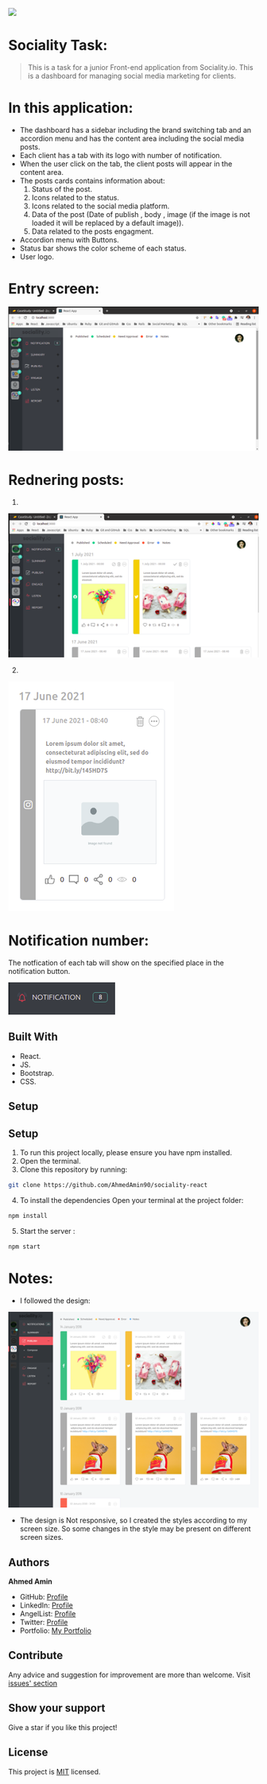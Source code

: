 ![](https://sociality.io/tr/assets/images/sociality-logo.svg)
# Sociality Task:
 
> This is a task for a junior Front-end application from Sociality.io. This is a dashboard for managing social media marketing for clients.

# In this application:
- The dashboard has a sidebar including the brand switching tab and an accordion menu and has the content area including the social media posts.
- Each client has a tab with its logo with number of notification.
- When the user click on the tab, the client posts will appear in the content area.
- The posts cards contains information about:
    1. Status of the post.
    2. Icons related to the status.
    3. Icons related to the social media platform.
    4. Data of the post (Date of publish , body , image (if the image is not loaded it will be replaced by a default image)).
    5. Data related to the posts engagment.
- Accordion menu with Buttons.
- Status bar shows the color scheme of each status.
- User logo.

# Entry screen:
![screenshot](src/assests/imgs/home-app.png) 

# Rednering posts:
1. 
![screenshot](src/assests/imgs/render-posts.png) 

2.
![screenshot](src/assests/imgs/no-img.png) 

# Notification number:
The notfication of each tab will show on the specified place in the notification button.

![screenshot](src/assests/imgs/notification-number.png) 




## Built With
- React.
- JS.
- Bootstrap.
- CSS.

## Setup

## Setup

1. To run this project locally, please ensure you have npm installed.
2. Open the terminal.
3. Clone this repository by running:

```bash
git clone https://github.com/AhmedAmin90/sociality-react
```

4. To install the dependencies Open your terminal at the project folder: 

```bash
npm install
```

5. Start the server :

```bash
npm start
```

# Notes:
- I followed the design:

![screenshot](src/assests/imgs/design.png) 
- The design is Not responsive, so I created the styles according to my screen size. So some changes in the style may be present on different screen sizes.


## Authors

**Ahmed Amin** 
- GitHub: [Profile](https://github.com/AhmedAmin90)
- LinkedIn: [Profile](https://www.linkedin.com/in/web-developer/)
- AngelList: [Profile](https://angel.co/u/ahmed-amin-22)
- Twitter: [Profile](https://twitter.com/AhmedAmin12383)
- Portfolio: [My Portfolio](https://amin-dev-me.netlify.app/)



## Contribute
Any advice and suggestion for improvement are more than welcome.
Visit [issues' section](https://github.com/AhmedAmin90/sociality-react/issues)

## Show your support
Give a star if you like this project!

## License
<p>This project is <a href="./LICENSE">MIT</a> licensed.</p>